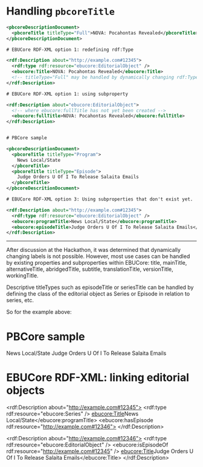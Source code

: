 # Handling `pbcoreTitle`

```xml
<pbcoreDescriptionDocument>
  <pbcoreTitle titleType="Full">NOVA: Pocahontas Revealed</pbcoreTitle>
</pbcoreDescriptionDocument>
```


```xml
# EBUCore RDF-XML option 1: redefining rdf:Type

<rdf:Description about="http://example.com#12345">
  <rdf:type rdf:resource="ebucore:EditorialObject" />
  <ebucore:Title>NOVA: Pocahontas Revealed</ebucore:Title>
  <!-- titleType="Full" may be handled by dynamically changing rdf:Type -->
</rdf:Description>
```

```xml
# EBUCore RDF-XML option 1: using subproperty

<rdf:Description about="ebucore:EditorialObject">
  <!-- where ebucore:fullTitle has not yet been created -->
  <ebucore:fullTitle>NOVA: Pocahontas Revealed</ebucore:fullTitle>
</rdf:Description>
```



```xml

# PBCore sample

<pbcoreDescriptionDocument>
  <pbcoreTitle titleType="Program">
    News Local/State
  </pbcoreTitle>
  <pbcoreTitle titleType="Episode">
    Judge Orders U Of I To Release Salaita Emails
  </pbcoreTitle>
</pbcoreDescritionDocument>
```

```xml
# EBUCore RDF-XML option 3: Using subproperties that don't exist yet.

<rdf:Description about="http://example.com#12345">
  <rdf:type rdf:resource="ebucore:EditorialObject" />
  <ebucore:programTitle>News Local/State</ebucore:programTitle>
  <ebucore:episodeTitle>Judge Orders U Of I To Release Salaita Emails</ebucore:episodeTitle>
</rdf:Description>
```

***

After discussion at the Hackathon, it was determined that dynamically changing labels is not possible.  However, most use cases can be handled by existing properties and subproperties within EBUCore: title, mainTitle, alternativeTitle, abridgedTitle, subtitle, translationTitle, versionTitle, workingTitle.  

Descriptive titleTypes such as episodeTitle or seriesTitle can be handled by defining the class of the editorial object as Series or Episode in relation to series, etc.  

So for the example above:

# PBCore sample

<pbcoreDescriptionDocument>
  <pbcoreTitle titleType="Program">
    News Local/State
  </pbcoreTitle>
  <pbcoreTitle titleType="Episode">
    Judge Orders U Of I To Release Salaita Emails
  </pbcoreTitle>
</pbcoreDescritionDocument>


# EBUCore RDF-XML: linking editorial objects

<rdf:Description about="http://example.com#12345">
  <rdf:type rdf:resource="ebucore:Series" />
  <ebucore:Title>News Local/State</ebucore:programTitle>
  <ebucore:hasEpisode rdf:resource="http://example.com#12346">
</rdf:Description>
  
<rdf:Description about="http://example.com#12346">
  <rdf:type rdf:resource="ebucore:EditorialObject" />
  <ebucore:isEpisodeOf rdf:resource="http://example.com#12345" />
  <ebucore:Title>Judge Orders U Of I To Release Salaita Emails</ebucore:Title>
</rdf:Description>




